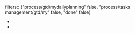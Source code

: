 filters:: {"process/gtd/mydailyplanning" false, "process/tasks management/gtd/my" false, "done" false}

-
-